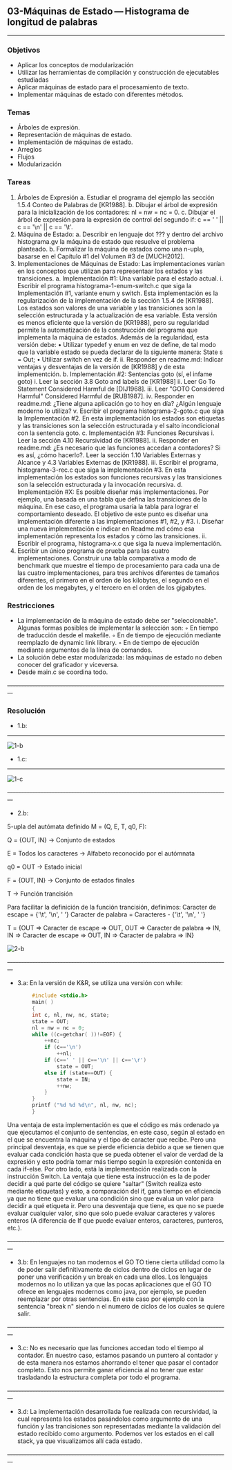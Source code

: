 ## 03-Máquinas de Estado — Histograma de longitud de palabras

------------


### Objetivos
- Aplicar los conceptos de modularización
- Utilizar las herramientas de compilación y construcción de ejecutables estudiadas
- Aplicar máquinas de estado para el procesamiento de texto.
- Implementar máquinas de estado con diferentes métodos.

### Temas
- Árboles de expresión.
- Representación de máquinas de estado.
- Implementación de máquinas de estado.
- Arreglos
- Flujos
- Modularización


### Tareas
1. Árboles de Expresión
a. Estudiar el programa del ejemplo las sección 1.5.4 Conteo de Palabras de [KR1988].
b. Dibujar el árbol de expresión para la inicialización de los contadores: 
nl = nw = nc = 0.
c. Dibujar el árbol de expresión para la expresión de control del segundo if:
c == ' ' || c == '\n' || c == '\t'.
2. Máquina de Estado:
a. Describir en lenguaje dot ??? y dentro del archivo histograma.gv la máquina de estado que resuelve el problema planteado.
b. Formalizar la máquina de estados como una n-upla, basarse en el Capítulo #1 del Volumen #3 de [MUCH2012].
3. Implementaciones de Máquinas de Estado:
Las implementaciones varían en los conceptos que utilizan para representaar los estados y las transiciones.
a. Implementación #1: Una variable para el estado actual.
i. Escribir el programa histograma-1-enum-switch.c que siga la
Implementación #1, variante enum y switch.
Esta implementación es la regularización de la implementación de la sección 1.5.4 de [KR1988]. Los estados son valores de una variable y las transiciones son la selección estructurada y la actualización de esa variable. Esta versión es menos eficiente que la versión de [KR1988], pero su regularidad permite la automatización de la construcción del programa que implementa la máquina de estados. Además de la regularidad, esta versión debe:
• Utilizar typedef y enum en vez de define, de tal modo que la
variable estado se pueda declarar de la siguiente manera: State s = Out;
• Utilizar switch en vez de if.
ii. Responder en readme.md: Indicar ventajas y desventajas de la versión de [KR1988] y de esta implementción.
b. Implementación #2: Sentencias goto (sí, el infame goto)
i. Leer la sección 3.8 Goto and labels de [KR1988]
ii. Leer Go To Statement Considered Harmful de [DIJ1968].
iii. Leer "GOTO Considered Harmful" Considered Harmful de [RUB1987].
iv. Responder en readme.md: ¿Tiene alguna aplicación go to hoy en día? ¿Algún lenguaje moderno lo utiliza?
v. Escribir el programa histograma-2-goto.c que siga la
Implementación #2. En esta implementación los estados son etiquetas y las transiciones son la selección estructurada y el salto incondicional con la sentencia goto.
c. Implementación #3: Funciones Recursivas
i. Leer la sección 4.10 Recursividad de [KR1988].
ii. Responder en readme.md: ¿Es necesario que las funciones accedan a contadores? Si es así, ¿cómo hacerlo?.
Leer la sección 1.10 Variables Externas y Alcance y 4.3 Variables Externas de [KR1988].
iii. Escribir el programa, histograma-3-rec.c que siga la implementación #3.
En esta implementación los estados son funciones recursivas y las transiciones son la selección estructurada y la invocación recursiva.
d. Implementación #X:
Es posible diseñar más implementaciones. Por ejemplo, una basada en una tabla que defina las transiciones de la máquina. En ese caso, el programa usaría la tabla para lograr el comportamiento deseado. El objetivo de este punto es diseñar una implementación diferente a las implementaciones #1, #2, y #3.
i. Diseñar una nueva implementación e indicar en Readme.md cómo esa
implementación representa los estados y cómo las transiciones.
ii. Escribir el programa, histograma-x.c que siga la nueva
implementación.
4. Escribir un único programa de prueba para las cuatro implementaciones.
Construir una tabla comparativa a modo de benchmark que muestre el tiempo de procesamiento para cada una de las cuatro implementaciones, para tres archivos diferentes de tamaños diferentes, el primero en el orden de los kilobytes, el
segundo en el orden de los megabytes, y el tercero en el orden de los gigabytes.


### Restricciones
- La implementación de la máquina de estado debe ser "seleccionable".
Algunas formas posibles de implementar la selección son:
◦ En tiempo de traducción desde el makefile.
◦ En de tiempo de ejecución mediante reemplazlo de dynamic link library.
◦ En de tiempo de ejecución mediante argumentos de la línea de comandos.
- La solución debe estar modularizada: las máquinas de estado no deben
conocer del graficador y viceversa.
- Desde main.c se coordina todo.


~~--------------------------------------------------------------------------------~~


### Resolución
 - 1.b:
------------
![1-b](https://user-images.githubusercontent.com/63361800/127400787-27fc9617-11b3-4e1e-840c-a13771b2185d.jpeg)
 - 1.c:
------------
 ![1-c](https://user-images.githubusercontent.com/63465251/125211957-7ade1c80-e280-11eb-8438-6e033f6a7fac.jpeg)
 
~~--------------------------------------------------------------------------------~~
 - 2.b:

5-upla del autómata definido M = (Q, E, T, q0, F):

Q = {OUT, IN} -> Conjunto de estados

E = Todos los caracteres -> Alfabeto reconocido por el autómnata

q0 = OUT -> Estado inicial

F = {OUT, IN} -> Conjunto de estados finales

T -> Función trancisión

Para facilitar la definición de la función trancisión, definimos:
Caracter de escape = {'\t', '\n', ' '}
Caracter de palabra = Caracteres - {'\t', '\n', ' '}

T = {OUT => Caracter de escape => OUT, OUT => Caracter de palabra => IN,  IN => Caracter de escape => OUT, IN => Caracter de palabra => IN}

![2-b](https://user-images.githubusercontent.com/63361800/127403756-29f1977b-54f0-468c-8cd3-437e6d2375c9.jpeg)

~~--------------------------------------------------------------------------------~~  
 - 3.a:
En la versión de K&R, se utiliza una versión con while:
```c
		#include <stdio.h>
		main( )
		{
		int c, nl, nw, nc, state;
		state = OUT;
		nl = nw = nc = 0;
		while ((c=getchar( ))!=EOF) {
			++nc;
			if (c=='\n')
				++nl;
			if (c==' ' || c=='\n' || c=='\r')
				state = OUT;
			else if (state==OUT) {
				state = IN;
				++nw;
			}
		}
		printf ("%d %d %d\n", nl, nw, nc);
		}
```
Una ventaja de esta implementación es que el código es más ordenado ya que ejecutamos el conjunto de sentencias, en este caso, según al estado en el que se encuentra la máquina y el tipo de caracter que recibe. Pero una principal desventaja, es que se pierde eficiencia debido a que se tienen que evaluar cada condición hasta que se pueda obtener el valor de verdad de la expresión y esto podría tomar más tiempo según la expresión contenida en cada if-else.
Por otro lado, está la implementación realizada con la instrucción Switch. La ventaja que tiene esta instrucción es la de poder decidir a qué parte del código se quiere "saltar" (Switch realiza esto mediante etiquetas) y esto, a comparación del if, gana tiempo en eficiencia ya que no tiene que evaluar una condición sino que evalua un valor para decidir a qué etiqueta ir. Pero una desventaja que tiene, es que no se puede evaluar cualquier valor, sino que solo puede evaluar caracteres y valores enteros (A diferencia de If que puede evaluar enteros, caracteres, punteros, etc.).

~~--------------------------------------------------------------------------------~~

 - 3.b:
 En lenguajes no tan modernos el GO TO tiene cierta utilidad como la de poder salir definitivamente de ciclos dentro de ciclos en lugar de poner una verificación y un break en cada una ellos.
 Los lenguajes modernos no lo utilizan ya que las pocas aplicaciones que el GO TO ofrece en lenguajes modernos como java, por ejemplo, se pueden reemplazar por otras sentencias. En este caso por ejemplo con la sentencia "break n" siendo n el numero de ciclos de los cuales se quiere salir.
 
~~--------------------------------------------------------------------------------~~
 
 - 3.c:
No es necesario que las funciones accedan todo el tiempo al contador. En nuestro caso, estamos pasando un puntero al contador y de esta manera nos estamos ahorrando el tener que pasar el contador completo. Esto nos permite ganar eficiencia al no tener que estar trasladando la estructura completa por todo el programa.

~~--------------------------------------------------------------------------------~~

 - 3.d:
La implementación desarrollada fue realizada con recursividad, la cual representa los estados pasándolos como argumento de una función y las trancisiones son representadas mediante la validación del estado recibido como argumento. Podemos ver los estados en el call stack, ya que visualizamos allí cada estado.
 
~~--------------------------------------------------------------------------------~~
